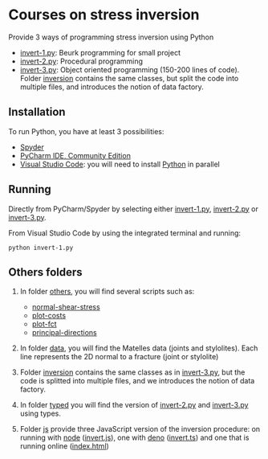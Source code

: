 # Courses on stress inversion

Provide 3 ways of programming stress inversion using Python
- [invert-1.py](invert-1.py): Beurk programming for small project
- [invert-2.py](invert-2.py): Procedural programming
- [invert-3.py](invert-3.py): Object oriented programming (150-200 lines of code). Folder [inversion](inversion) contains the same classes, but split the code into multiple files, and introduces the notion of data factory.

## Installation
To run Python, you have at least 3 possibilities:

- [Spyder](https://www.spyder-ide.org)
- [PyCharm IDE, Community Edition](https://www.jetbrains.com/pycharm/download/)
- [Visual Studio Code](https://code.visualstudio.com/): you will need to install [Python](https://www.python.org) in parallel

## Running
Directly from PyCharm/Spyder by selecting either [invert-1.py](invert-1.py), [invert-2.py](invert-2.py) or [invert-3.py](invert-3.py).

From Visual Studio Code by using the integrated terminal and running:

`python invert-1.py`

## Others folders
1. In folder [others](./others/), you will find several scripts such as:
   - [normal-shear-stress](others/normal-shear-stress.py)
   - [plot-costs](others/plot-costs.py)
   - [plot-fct](others/plot-fct.py)
   - [principal-directions](others/principal-directions.py)

2. In folder [data](./data/), you will find the Matelles data (joints and stylolites). Each line represents the 2D normal to a fracture (joint or stylolite)

3. Folder [inversion](inversion) contains the same classes as in [invert-3.py](invert-3.py), but the code is splitted into multiple files, and we introduces the notion of data factory.

5. In folder [typed](./typed/) you will find the version of [invert-2.py](invert-2.py) and [invert-3.py](invert-3.py) using types.

6. Folder [js](./js/) provide three JavaScript version of the inversion procedure: on running with [node](https://nodejs.org/en) ([invert.js](./js/invert.js)), one with [deno](https://deno.com) ([invert.ts](./js/invert.ts)) and one that is running online ([index.html](./js/index.html))